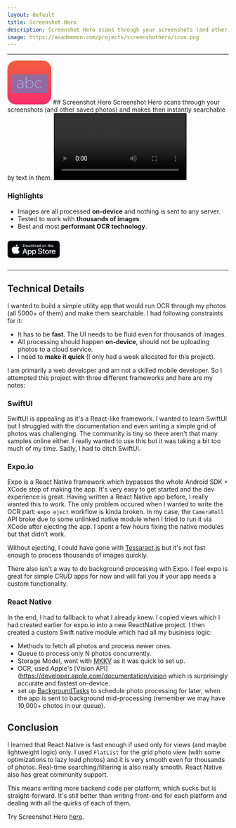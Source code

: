 ```yaml
---
layout: default
title: Screenshot Hero
description: Screenshot Hero scans through your screenshots (and other saved photos) and makes then instantly searchable by text in them.
image: https://asadmemon.com/projects/screenshothero/icon.png
---
```


---
<img src="icon.png" width="100" style="border-radius: 20px;" />
## Screenshot Hero
Screenshot Hero scans through your screenshots (and other saved photos) and makes then instantly searchable by text in them.

<video style="max-height:100vh; border: 1px solid #000;" controls autoplay>
  <source src="preview.mp4" type="video/mp4">
  Your browser does not support the video tag.
</video>

### Highlights
- Images are all processed **on-device** and nothing is sent to any server.
- Tested to work with **thousands of images**.
- Best and most **performant OCR technology**.

<a href="https://apps.apple.com/us/app/screenshot-hero/id1493170794?ls=1"><img style="margin: 10px 0px;" width="120" src="badge.png"></a>


---

## Technical Details

I wanted to build a simple utility app that would run OCR through my photos (all 5000+ of them) and make them searchable. I had following constraints for it:

- It has to be **fast**. The UI needs to be fluid even for thousands of images.
- All processing should happen **on-device**, should not be uploading photos to a cloud service.
- I need to **make it quick** (I only had a week allocated for this project).

I am primarily a web developer and am not a skilled mobile developer. So I attempted this project with three different frameworks and here are my notes:

### SwiftUI
SwiftUI is appealing as it's a React-like framework. I wanted to learn SwiftUI but I struggled with the documentation and even writing a simple grid of photos was challenging. The community is tiny so there aren't that many samples online either. I really wanted to use this but it was taking a bit too much of my time. Sadly, I had to ditch SwiftUI.

### Expo.io
Expo is a React Native framework which bypasses the whole Android SDK + XCode step of making the app. It's very easy to get started and the dev experience is great. Having written a React Native app before, I really wanted this to work. The only problem occured when I wanted to write the OCR part: `expo eject` workflow is kinda broken. In my case, the `CameraRoll` API broke due to some unlinked native module when I tried to run it via XCode after ejecting the app. I spent a few hours fixing the native modules but that didn't work. 

Without ejecting, I could have gone with [Tessaract.js](https://github.com/naptha/tesseract.js#tesseractjs) but it's not fast enough to process thousands of images quickly.

There also isn't a way to do background processing with Expo. I feel expo is great for simple CRUD apps for now and will fail you if your app needs a custom functionality.

### React Native

In the end, I had to fallback to what I already knew. I copied views which I had created earlier for expo.io into a new ReactNative project. I then created a custom Swift native module which had all my business logic:
- Methods to fetch all photos and process newer ones.
- Queue to process only N photos concurrently.
- Storage Model, went with [MKKV](https://github.com/Tencent/MMKV) as it was quick to set up.
- OCR, used Apple's [Vision API](https://developer.apple.com/documentation/vision which is surprisingly accurate and fastest on-device.
- set up [BackgroundTasks](https://developer.apple.com/documentation/backgroundtasks) to schedule photo processing for later, when the app is sent to background mid-processing (remember we may have 10,000+ photos in our queue).


## Conclusion

I learned that React Native is fast enough if used only for views (and maybe lightweight logic) only. I used `FlatList` for the grid photo view (with some optimizations to lazy load photos) and it is very smooth even for thousands of photos. Real-time searching/filtering is also really smooth. React Native also has great community support.

This means writing more backend code per platform, which sucks but is straight-forward. It's still better than writing front-end for each platform and dealing with all the quirks of each of them.

Try Screenshot Hero [here](https://apps.apple.com/us/app/screenshot-hero/id1493170794?ls=1).